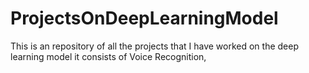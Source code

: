# ProjectsOnDeepLearningModel
This is an repository of all the projects that I have worked on the deep learning model it consists of Voice Recognition, 
